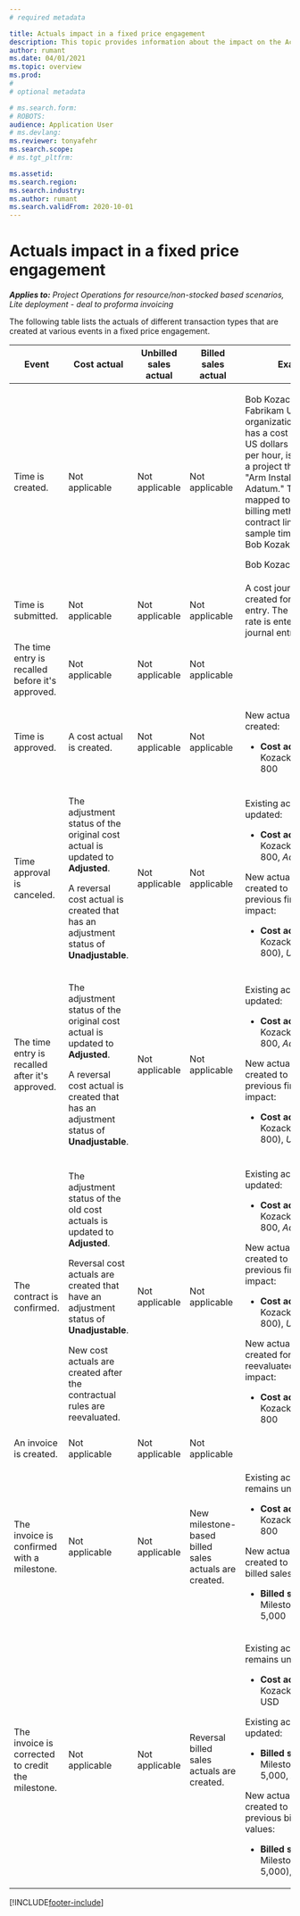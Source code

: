 ```yaml
---
# required metadata

title: Actuals impact in a fixed price engagement
description: This topic provides information about the impact on the Actuals table at various events during the lifecycle of a fixed price engagement in Microsoft Dynamics 365 Project Operations.
author: rumant
ms.date: 04/01/2021
ms.topic: overview
ms.prod: 
#
# optional metadata

# ms.search.form: 
# ROBOTS: 
audience: Application User
# ms.devlang: 
ms.reviewer: tonyafehr
ms.search.scope: 
# ms.tgt_pltfrm: 

ms.assetid: 
ms.search.region: 
ms.search.industry: 
ms.author: rumant
ms.search.validFrom: 2020-10-01
---
```


# Actuals impact in a fixed price engagement

_**Applies to:** Project Operations for resource/non-stocked based scenarios, Lite deployment - deal to proforma invoicing_

The following table lists the actuals of different transaction types that are created at various events in a fixed price engagement.

| Event | Cost actual | Unbilled sales actual | Billed sales actual | Example |
|---|---|---|---|---|
| Time is created. | Not applicable | Not applicable | Not applicable | <p>Bob Kozack, from the Fabrikam US organizational unit that has a cost rate of 100 US dollars (USD 100) per hour, is working on a project that is named "Arm Installation at Adatum." This project is mapped to a fixed price billing method on the contract line. Here is a sample time entry from Bob Kozak:</p><p>Bob Kozack - 8 hours</p> |
| Time is submitted. | Not applicable | Not applicable | Not applicable | A cost journal line is created for the time entry. The default cost rate is entered in the journal entry. |
| The time entry is recalled before it's approved. | Not applicable | Not applicable | Not applicable | |
| Time is approved. | A cost actual is created. | Not applicable | Not applicable | <p>New actual that is created:</p><ul><li>**Cost actual:** Bob Kozack, 8 hr, USD 800</li></ul> |
| Time approval is canceled. | <p>The adjustment status of the original cost actual is updated to **Adjusted**.</p><p>A reversal cost actual is created that has an adjustment status of **Unadjustable**.</p> | Not applicable | Not applicable | <p>Existing actual that is updated:</p><ul><li>**Cost actual:** Bob Kozack, 8 hr, USD 800, *Adjusted*</li></ul><p>New actual that is created to reverse the previous financial impact:</p><ul><li>**Cost actual:** Bob Kozack, (8 hr), (USD 800), *Unadjustable*</li></ul> |
| The time entry is recalled after it's approved. | <p>The adjustment status of the original cost actual is updated to **Adjusted**.</p><p>A reversal cost actual is created that has an adjustment status of **Unadjustable**.</p> | Not applicable | Not applicable | <p>Existing actual that is updated:</p><ul><li>**Cost actual:** Bob Kozack, 8 hr, USD 800, *Adjusted*</li></ul><p>New actual that is created to reverse the previous financial impact:</p><ul><li>**Cost actual:** Bob Kozack, (8 hr), (USD 800), *Unadjustable*</li></ul> |
| The contract is confirmed. | <p>The adjustment status of the old cost actuals is updated to **Adjusted**.</p><p>Reversal cost actuals are created that have an adjustment status of **Unadjustable**.</p><p>New cost actuals are created after the contractual rules are reevaluated.</p> | Not applicable | Not applicable | <p>Existing actual that is updated:</p><ul><li>**Cost actual:** Bob Kozack, 8 hr, USD 800, *Adjusted*</li></ul><p>New actual that is created to reverse the previous financial impact:</p><ul><li>**Cost actual:** Bob Kozack, (8 hr), (USD 800), *Unadjustable*</li></ul><p>New actual that is created for the reevaluated financial impact:</p><ul><li>**Cost actual:** Bob Kozack, 8 hr, USD 800</li></ul> |
| An invoice is created. | Not applicable | Not applicable | Not applicable | |
| The invoice is confirmed with a milestone. | Not applicable | Not applicable | New milestone-based billed sales actuals are created. | <p>Existing actual that remains unchanged:</p><ul><li>**Cost actual:** Bob Kozack, 8 hr, USD 800</li></ul><p>New actual that is created to record the billed sales values:</p><ul><li>**Billed sales actual:** Milestone, USD 5,000</li></ul> |
| The invoice is corrected to credit the milestone. | Not applicable | Not applicable | Reversal billed sales actuals are created. | <p>Existing actual that remains unchanged:</p><ul><li>**Cost actual:** Bob Kozack, 8 hr, 800 USD</li></ul><p>Existing actual that is updated:</p><ul><li>**Billed sales actual:** Milestone, USD 5,000, *Adjusted*</li></ul><p>New actual that is created to reverse the previous billed sales values:</p><ul><li>**Billed sales actual:** Milestone, (USD 5,000),*Unadjustable*</li></ul> |

[!INCLUDE[footer-include](../includes/footer-banner.md)]
